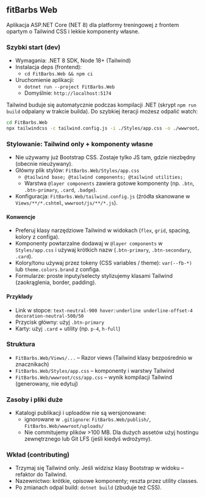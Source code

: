 ## fitBarbs Web

Aplikacja ASP.NET Core (NET 8) dla platformy treningowej z frontem opartym o Tailwind CSS i lekkie komponenty własne.

### Szybki start (dev)
- Wymagania: .NET 8 SDK, Node 18+ (Tailwind)
- Instalacja deps (frontend):
  - `cd FitBarbs.Web && npm ci`
- Uruchomienie aplikacji:
  - `dotnet run --project FitBarbs.Web`
  - Domyślnie: `http://localhost:5174`

Tailwind buduje się automatycznie podczas kompilacji .NET (skrypt `npm run build` odpalany w trakcie builda). Do szybkiej iteracji możesz odpalić watch:

```bash
cd FitBarbs.Web
npx tailwindcss -c tailwind.config.js -i ./Styles/app.css -o ./wwwroot/css/app.css --watch
```

### Stylowanie: Tailwind only + komponenty własne
- Nie używamy już Bootstrap CSS. Zostaje tylko JS tam, gdzie niezbędny (obecnie nieużywany).
- Główny plik stylów: `FitBarbs.Web/Styles/app.css`
  - `@tailwind base; @tailwind components; @tailwind utilities;`
  - Warstwa `@layer components` zawiera gotowe komponenty (np. `.btn`, `.btn-primary`, `.card`, `.badge`).
- Konfiguracja: `FitBarbs.Web/tailwind.config.js` (źródła skanowane w `Views/**/*.cshtml`, `wwwroot/js/**/*.js`).

#### Konwencje
- Preferuj klasy narzędziowe Tailwind w widokach (`flex`, `grid`, spacing, kolory z configa).
- Komponenty powtarzalne dodawaj w `@layer components` w `Styles/app.css` i używaj krótkich nazw (`.btn-primary`, `.btn-secondary`, `.card`).
- Kolory/tonu używaj przez tokeny (CSS variables / theme): `var(--fb-*)` lub `theme.colors.brand` z configa.
- Formularze: proste inputy/selecty stylizujemy klasami Tailwind (zaokrąglenia, border, padding).

#### Przykłady
- Link w stopce: `text-neutral-900 hover:underline underline-offset-4 decoration-neutral-500/50`
- Przycisk główny: użyj `.btn-primary`
- Karty: użyj `.card` + utility (np. `p-4`, `h-full`)

### Struktura
- `FitBarbs.Web/Views/...` – Razor views (Tailwind klasy bezpośrednio w znacznikach)
- `FitBarbs.Web/Styles/app.css` – komponenty i warstwy Tailwind
- `FitBarbs.Web/wwwroot/css/app.css` – wynik kompilacji Tailwind (generowany, nie edytuj)

### Zasoby i pliki duże
- Katalogi publikacji i uploadów nie są wersjonowane:
  - ignorowane w `.gitignore`: `FitBarbs.Web/publish/`, `FitBarbs.Web/wwwroot/uploads/`
  - Nie commitujemy plików >100 MB. Dla dużych assetów użyj hostingu zewnętrznego lub Git LFS (jeśli kiedyś wdrożymy).

### Wkład (contributing)
- Trzymaj się Tailwind only. Jeśli widzisz klasy Bootstrap w widoku – refaktor do Tailwind.
- Nazewnictwo: krótkie, opisowe komponenty; reszta przez utility classes.
- Po zmianach odpal build: `dotnet build` (zbuduje też CSS). 


